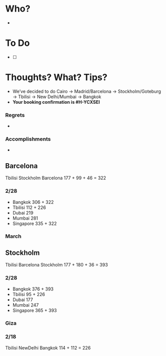 # Who?
- 

# To Do
- [ ] 

# Thoughts? What? Tips?
- We’ve decided to do Cairo -> Madrid/Barcelona -> Stockholm/Goteburg -> Tbilisi -> New Delhi/Mumbai -> Bangkok 
- **Your booking confirmation is \#H-YCXSEI**

### Regrets
- 

### Accomplishments
- 

## Barcelona
Tbilisi Stockholm Barcelona
177 + 99 + 46 = 322
### 2/28
- Bangkok 306 + 322
- Tbilisi 112 + 226
- Dubai 219
- Mumbai 281
- Singapore 335  + 322
### March
## Stockholm
Tbilisi Barcelona Stockholm
177 + 180 + 36 = 393

### 2/28
- Bangkok 376 + 393
- Tbilisi 95 + 226
- Dubai 177
- Mumbai 247
- Singapore 365  + 393

### Giza
### 2/18

Tbilisi NewDelhi Bangkok
114 + 112 = 226




